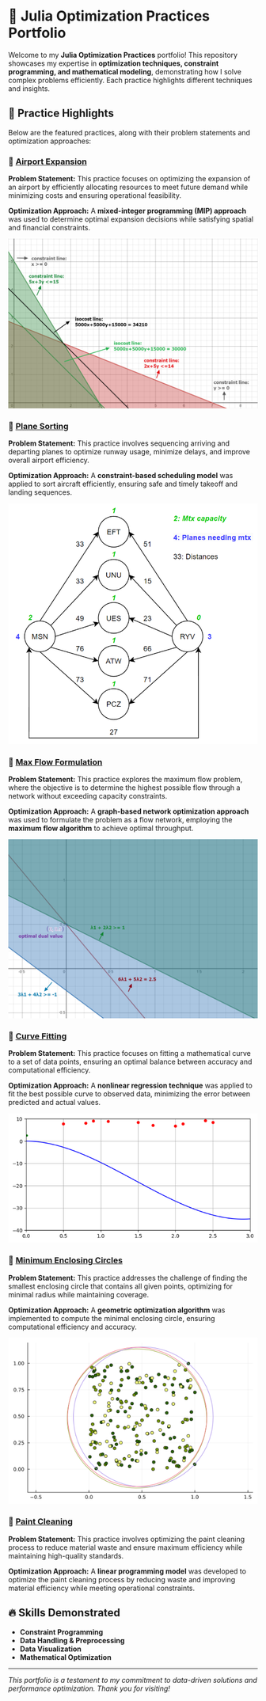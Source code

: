 # 🚀 Julia Optimization Practices Portfolio

Welcome to my **Julia Optimization Practices** portfolio! This repository showcases my expertise in **optimization techniques, constraint programming, and mathematical modeling**, demonstrating how I solve complex problems efficiently. Each practice highlights different techniques and insights.

## 📂 Practice Highlights

Below are the featured practices, along with their problem statements and optimization approaches:

### 📘 **[Airport Expansion](Homework%201_mine.ipynb)**

**Problem Statement:**
This practice focuses on optimizing the expansion of an airport by efficiently allocating resources to meet future demand while minimizing costs and ensuring operational feasibility.

**Optimization Approach:**
A **mixed-integer programming (MIP) approach** was used to determine optimal expansion decisions while satisfying spatial and financial constraints.

![](/results/01.png)

### 📘 **[Plane Sorting](Homework%202_mine.ipynb)**

**Problem Statement:**
This practice involves sequencing arriving and departing planes to optimize runway usage, minimize delays, and improve overall airport efficiency.

**Optimization Approach:**
A **constraint-based scheduling model** was applied to sort aircraft efficiently, ensuring safe and timely takeoff and landing sequences.

![](/results/02.png)

### 📘 **[Max Flow Formulation](Homework%203_mine.ipynb)**

**Problem Statement:**
This practice explores the maximum flow problem, where the objective is to determine the highest possible flow through a network without exceeding capacity constraints.

**Optimization Approach:**
A **graph-based network optimization approach** was used to formulate the problem as a flow network, employing the **maximum flow algorithm** to achieve optimal throughput.

![](/results/03.png)


### 📘 **[Curve Fitting](Homework%204_mine.ipynb)**

**Problem Statement:**
This practice focuses on fitting a mathematical curve to a set of data points, ensuring an optimal balance between accuracy and computational efficiency.

**Optimization Approach:**
A **nonlinear regression technique** was applied to fit the best possible curve to observed data, minimizing the error between predicted and actual values.

![](/results/04.png)

### 📘 **[Minimum Enclosing Circles](Homework%205_mine.ipynb)**

**Problem Statement:**
This practice addresses the challenge of finding the smallest enclosing circle that contains all given points, optimizing for minimal radius while maintaining coverage.

**Optimization Approach:**
A **geometric optimization algorithm** was implemented to compute the minimal enclosing circle, ensuring computational efficiency and accuracy.

![](/results/05.png)


### 📘 **[Paint Cleaning](Homework%206_mine.ipynb)**

**Problem Statement:**
This practice involves optimizing the paint cleaning process to reduce material waste and ensure maximum efficiency while maintaining high-quality standards.

**Optimization Approach:**
A **linear programming model** was developed to optimize the paint cleaning process by reducing waste and improving material efficiency while meeting operational constraints.


## 🔥 Skills Demonstrated
- **Constraint Programming**
- **Data Handling & Preprocessing**
- **Data Visualization**
- **Mathematical Optimization**


---

*This portfolio is a testament to my commitment to data-driven solutions and performance optimization. Thank you for visiting!*
